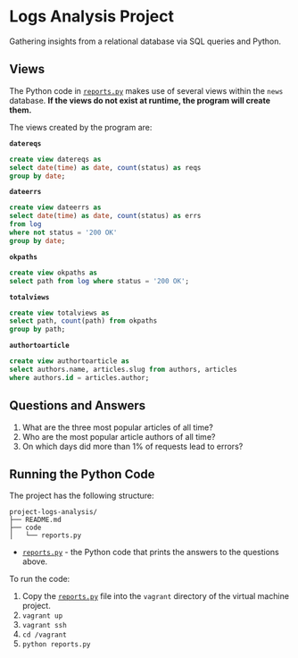 # Logs Analysis Project
Gathering insights from a relational database via SQL queries and Python.

## Views
The Python code in [`reports.py`](code/reports.py) makes use of several views within the `news` database. **If the views do not exist at runtime, the program will create them.**

The views created by the program are:

**`datereqs`**

```sql
create view datereqs as
select date(time) as date, count(status) as reqs
group by date;
```

**`dateerrs`**

```sql
create view dateerrs as
select date(time) as date, count(status) as errs
from log
where not status = '200 OK'
group by date;
```

**`okpaths`**

```sql
create view okpaths as
select path from log where status = '200 OK';
```

**`totalviews`**

```sql
create view totalviews as
select path, count(path) from okpaths
group by path;
```

**`authortoarticle`**

```sql
create view authortoarticle as
select authors.name, articles.slug from authors, articles
where authors.id = articles.author;
```

## Questions and Answers
1. What are the three most popular articles of all time?
2. Who are the most popular article authors of all time?
3. On which days did more than 1% of requests lead to errors?

## Running the Python Code
The project has the following structure:

```
project-logs-analysis/
├── README.md
├── code
│   └── reports.py
```

* [`reports.py`](code/reports.py) - the Python code that prints the answers to the questions above.

To run the code:
1. Copy the [`reports.py`](code/reports.py) file into the `vagrant` directory of the virtual machine project.
2. `vagrant up`
3. `vagrant ssh`
4. `cd /vagrant`
5. `python reports.py`